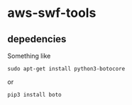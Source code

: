 aws-swf-tools
=============

## depedencies

Something like

```
sudo apt-get install python3-botocore
```

or

```
pip3 install boto
```
